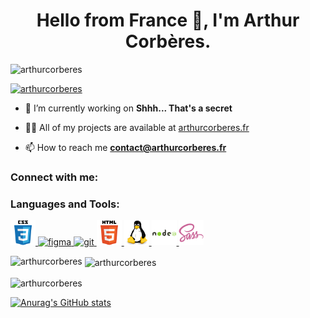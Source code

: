 <h1 align="center">Hello from France 👋, I'm Arthur Corbères.</h1>
<p align="left"> <img src="https://komarev.com/ghpvc/?username=arthurcorberes&label=Profile%20views&color=0e75b6&style=flat" alt="arthurcorberes" /> </p>

<p align="left"> <a href="https://github.com/ryo-ma/github-profile-trophy"><img src="https://github-profile-trophy.vercel.app/?username=arthurcorberes" alt="arthurcorberes" /></a> </p>

- 🔭 I’m currently working on **Shhh... That's a secret**

- 👨‍💻 All of my projects are available at [arthurcorberes.fr](arthurcorberes.fr)

- 📫 How to reach me **contact@arthurcorberes.fr**

<h3 align="left">Connect with me:</h3>
<p align="left">
</p>

<h3 align="left">Languages and Tools:</h3>
<p align="left"> <a href="https://www.w3schools.com/css/" target="_blank" rel="noreferrer"> <img src="https://raw.githubusercontent.com/devicons/devicon/master/icons/css3/css3-original-wordmark.svg" alt="css3" width="40" height="40"/> </a> <a href="https://www.figma.com/" target="_blank" rel="noreferrer"> <img src="https://www.vectorlogo.zone/logos/figma/figma-icon.svg" alt="figma" width="40" height="40"/> </a> <a href="https://git-scm.com/" target="_blank" rel="noreferrer"> <img src="https://www.vectorlogo.zone/logos/git-scm/git-scm-icon.svg" alt="git" width="40" height="40"/> </a> <a href="https://www.w3.org/html/" target="_blank" rel="noreferrer"> <img src="https://raw.githubusercontent.com/devicons/devicon/master/icons/html5/html5-original-wordmark.svg" alt="html5" width="40" height="40"/> </a> <a href="https://www.linux.org/" target="_blank" rel="noreferrer"> <img src="https://raw.githubusercontent.com/devicons/devicon/master/icons/linux/linux-original.svg" alt="linux" width="40" height="40"/> </a> <a href="https://nodejs.org" target="_blank" rel="noreferrer"> <img src="https://raw.githubusercontent.com/devicons/devicon/master/icons/nodejs/nodejs-original-wordmark.svg" alt="nodejs" width="40" height="40"/> </a> <a href="https://sass-lang.com" target="_blank" rel="noreferrer"> <img src="https://raw.githubusercontent.com/devicons/devicon/master/icons/sass/sass-original.svg" alt="sass" width="40" height="40"/> </a> </p>

<p><img align="left" src="https://github-readme-stats.vercel.app/api/top-langs?username=arthurcorberes&show_icons=true&locale=en&layout=compact" alt="arthurcorberes" /></p>

<p>&nbsp;<img align="center" src="https://github-readme-stats.vercel.app/api?username=arthurcorberes&show_icons=true&locale=en" alt="arthurcorberes" /></p>

<p><img align="center" src="https://github-readme-streak-stats.herokuapp.com/?user=arthurcorberes&" alt="arthurcorberes" /></p>

[![Anurag's GitHub stats](https://github-readme-stats.vercel.app/api?username=arthurcorberes)](https://github.com/anuraghazra/github-readme-stats)
